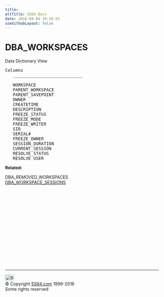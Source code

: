 ```yaml
---
title:
altTitle: SS64 Docs
date: 2016-09-04 19:26:55
useGithubLayout: false
---
```

<!-- #BeginLibraryItem "/Library/head_orad.lbi" --><!-- #EndLibraryItem --><h1>DBA_WORKSPACES </h1><p> Data Dictionary View </p> 
 
<pre>Columns
   ___________________________
 
   WORKSPACE
   PARENT_WORKSPACE
   PARENT_SAVEPOINT
   OWNER
   CREATETIME
   DESCRIPTION
   FREEZE_STATUS
   FREEZE_MODE
   FREEZE_WRITER
   SID
   SERIAL#
   FREEZE_OWNER
   SESSION_DURATION
   CURRENT_SESSION
   RESOLVE_STATUS
   RESOLVE_USER
</pre>
<p><b>Related:</b></p>
<p>DBA_REMOVED_WORKSPACES<br>
<a href="DBA_WORKSPACE_SESSIONS.html">DBA_WORKSPACE_SESSIONS</a><br>
</p><!-- #BeginLibraryItem "/Library/foot_orad.lbi" --><p>
<!-- oracle-footer -->
<ins class="adsbygoogle" style="display:inline-block;width:300px;height:250px" data-ad-client="ca-pub-6140977852749469" data-ad-slot="4275490898"></ins>
<script>
(adsbygoogle = window.adsbygoogle || []).push({});
</script></p>
<hr>
<div id="bl" class="footer"><a href="DBA_WORKSPACES.html#"><img src="../images/top.png" width="30" height="22" alt="Back to the Top"></a></div>
<div id="br" class="footer, tagline">© Copyright <a href="http://ss64.com/">SS64.com</a> 1999-2016<br>
Some rights reserved</div>
<!-- #EndLibraryItem -->

